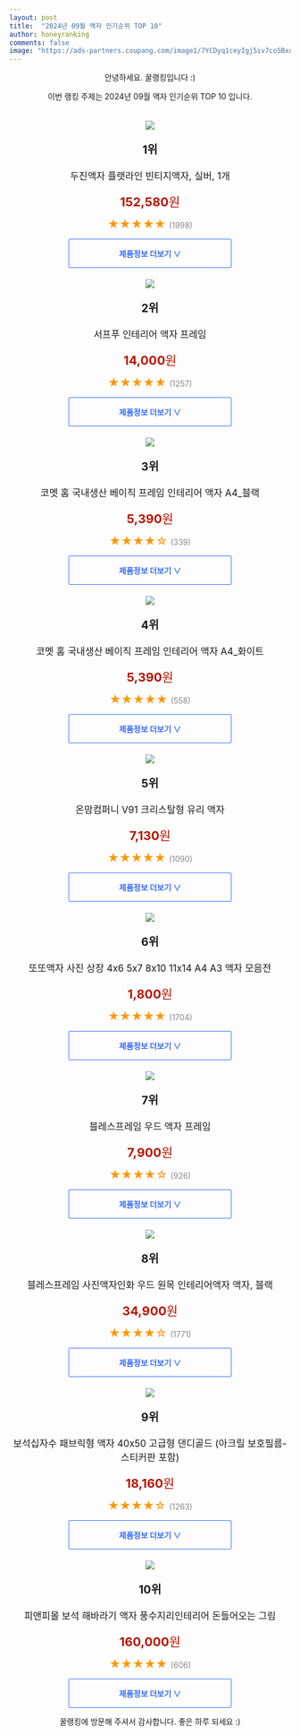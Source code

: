 ```yaml
---
layout: post
title:  "2024년 09월 액자 인기순위 TOP 10"
author: honeyranking
comments: false
image: "https://ads-partners.coupang.com/image1/7YCDyq1ceyIgj5iv7coSBxuDowElktSdVyGAA620k56qR2szY8O_YHBc6G8DWKjErgQrAlym5hsG-rbW-h-Larc7Tz0I0TeYtkcIRZL4FZ7gsQLVQoRT_cmL79gtbKsT0jX8TZFliPKUL5m8NEmdwUY9IzK-cuEOHG7r-ZB9sPaXa1YRQw9yYWEkkJ-jnokvx9NnqUy3dqtpH9j1HLhFdbTw0vO8xtKVtPxesEP_lbA2fnsf6G-8e5ELnb6Z2lMXCeZlwfhg4r4Jh4CfSVVaFeSLLIlxNrKpz0hClhaiEagk-ur4RlvKmAEUEafWB9w="
---
```

<p style="text-align: center;">안녕하세요. 꿀랭킹입니다 :)</p>
<p style="text-align: center;">이번 랭킹 주제는 2024년 09월 액자 인기순위 TOP 10 입니다.</p><center><img src="https://ads-partners.coupang.com/image1/7YCDyq1ceyIgj5iv7coSBxuDowElktSdVyGAA620k56qR2szY8O_YHBc6G8DWKjErgQrAlym5hsG-rbW-h-Larc7Tz0I0TeYtkcIRZL4FZ7gsQLVQoRT_cmL79gtbKsT0jX8TZFliPKUL5m8NEmdwUY9IzK-cuEOHG7r-ZB9sPaXa1YRQw9yYWEkkJ-jnokvx9NnqUy3dqtpH9j1HLhFdbTw0vO8xtKVtPxesEP_lbA2fnsf6G-8e5ELnb6Z2lMXCeZlwfhg4r4Jh4CfSVVaFeSLLIlxNrKpz0hClhaiEagk-ur4RlvKmAEUEafWB9w=" style="margin-top:20px" /></center><p style="text-align: center; font-size: 20px"><b>1위</b></p><p style="text-align: center; font-size: 17px">두진액자 플랫라인 빈티지액자, 실버, 1개</p><p style="text-align: center;"><span style="color: #b61800; font-size: 22px;"><b>152,580</b>원</span></p><p style="text-align: center;"><span style="color: #ff9600; font-size: 20px;">★★★★★ </span><span style="color: #878787;">(1998)</span></p><center><a href="https://link.coupang.com/re/AFFSDP?lptag=AF3899140&subid=honeyrank&pageKey=7079905837&itemId=17608753773&vendorItemId=84774856390&traceid=V0-153-58bd3d1923e94b28&clickBeacon=fad45970-7316-11ef-ab55-12637712679d%7E3&requestid=20240915130000626074960793&token=31850C%7CMIXED"><div style="font-size: 14px; display: inline-block; padding: 15px 90px; color: #346aff; border-radius: 2px; border: 1px solid #346aff; cursor: pointer;"><b>제품정보 더보기 &or;</b></div></a></center><center><img src="https://ads-partners.coupang.com/image1/_jq9FQ8ekaUOsTeM_m_kMx2VmB_azq9EcCMp4qFjkpiNWGj4QTWpgzMpQVeT_BgLYKiyzXZFlbxevWl0U9MVXNiAFREj8eug0uRlG2INU5CNlsD-e1CjdGXpH0Hh-43_B9-kyyBvTHGRfg4-ZQ0S5znDdmPNCE22iEMPeKrFzOPtxcUAzHREZADVQwJdwKT4wvNwlN7Ts_cRsdIpujJ2YsvDSz_G4E3lxqXqtoNEnegkJXnhUtMOThX7Bg-Nex4_5t1SWHHWyds3PfTxkIXaokAIyRFb1IeMdw==" style="margin-top:20px" /></center><p style="text-align: center; font-size: 20px"><b>2위</b></p><p style="text-align: center; font-size: 17px">서프푸 인테리어 액자 프레임</p><p style="text-align: center;"><span style="color: #b61800; font-size: 22px;"><b>14,000</b>원</span></p><p style="text-align: center;"><span style="color: #ff9600; font-size: 20px;">★★★★★ </span><span style="color: #878787;">(1257)</span></p><center><a href="https://link.coupang.com/re/AFFSDP?lptag=AF3899140&subid=honeyrank&pageKey=7104043829&itemId=18038140646&vendorItemId=85192520344&traceid=V0-153-6e83024193717de4&requestid=20240915130000626074960793&token=31850C%7CMIXED"><div style="font-size: 14px; display: inline-block; padding: 15px 90px; color: #346aff; border-radius: 2px; border: 1px solid #346aff; cursor: pointer;"><b>제품정보 더보기 &or;</b></div></a></center><center><img src="https://ads-partners.coupang.com/image1/nNsWr_7JDF1v7ZDrnNlnzxHSDZfRRLWjFphfqc18O1SFIVfkWfsVImJLoVVZFM_E6_3j2qFg7HcSlyOfdXmZYcl3Yn4ST-GNouHpX1A0FRjZUaYx6fyhWkVtpfoNG2mhMIfCdc_Bc0lJKoHZKQOV8Hr7DCVkxjraHd5fRyin0gkz3yTKj8dgV6bwPwzhfONc7FrlBCJalBoF8B2vk-Yb-71E4kxI29r46uBO71_6c2e9JpgXzVhlMXFoLpdAxIUbSNz9jLpDuI--ENO82EpOPZS43_eMP4WmX8w=" style="margin-top:20px" /></center><p style="text-align: center; font-size: 20px"><b>3위</b></p><p style="text-align: center; font-size: 17px">코멧 홈 국내생산 베이직 프레임 인테리어 액자 A4_블랙</p><p style="text-align: center;"><span style="color: #b61800; font-size: 22px;"><b>5,390</b>원</span></p><p style="text-align: center;"><span style="color: #ff9600; font-size: 20px;">★★★★☆ </span><span style="color: #878787;">(339)</span></p><center><a href="https://link.coupang.com/re/AFFSDP?lptag=AF3899140&subid=honeyrank&pageKey=7457976329&itemId=19432592369&vendorItemId=86543809822&traceid=V0-153-ac456a4c992c1b7f&requestid=20240915130000626074960793&token=31850C%7CMIXED"><div style="font-size: 14px; display: inline-block; padding: 15px 90px; color: #346aff; border-radius: 2px; border: 1px solid #346aff; cursor: pointer;"><b>제품정보 더보기 &or;</b></div></a></center><center><img src="https://ads-partners.coupang.com/image1/Z_erBLTnDgtATCd1Z__9zxnS_TS_Pv2BqrfQog3sKWTlRaIGrUzfLouu-Nk5jN-Kx833Vm0MB6tJRLhuiDaQ7eB_cF0vOtN07F32sQgi5I5fRF1p3e3mApSTjISwco1fG6l-fz6ly8wO4iVlgEYT99EaHzdSGd-GzajP5J9pwuG06KJh9HUY2KfJyHZUnIfPUIF7iHa8Bf4zuh6fDWa1Ava1XJs4Ruqag8VvzqPkSABnWWblf_35DInhc9xDjETvSjj_Udw9-Z2n3jfGTsiTeyHK2mb9FTuiJ4Y=" style="margin-top:20px" /></center><p style="text-align: center; font-size: 20px"><b>4위</b></p><p style="text-align: center; font-size: 17px">코멧 홈 국내생산 베이직 프레임 인테리어 액자 A4_화이트</p><p style="text-align: center;"><span style="color: #b61800; font-size: 22px;"><b>5,390</b>원</span></p><p style="text-align: center;"><span style="color: #ff9600; font-size: 20px;">★★★★★ </span><span style="color: #878787;">(558)</span></p><center><a href="https://link.coupang.com/re/AFFSDP?lptag=AF3899140&subid=honeyrank&pageKey=7457976329&itemId=19432592375&vendorItemId=86543809838&traceid=V0-153-ac456a4c992c1b7f&requestid=20240915130000626074960793&token=31850C%7CMIXED"><div style="font-size: 14px; display: inline-block; padding: 15px 90px; color: #346aff; border-radius: 2px; border: 1px solid #346aff; cursor: pointer;"><b>제품정보 더보기 &or;</b></div></a></center><center><img src="https://ads-partners.coupang.com/image1/UmQibn_-c5tUdvgXUnscNRXQnby-GXixk8tZcizTXP1YlJWKqhU4RgPJNM4-9Vac9e66WUFiH0tBtq40l2C_PAjeZb0qo1H3BCSI7XpeGpNIcwleGaW6G3rGyPO97u-q76ihjFV6Glw301xl31IrbZVYrIgpNoCN9Lu19rQjRpTdF0J1Sv8DbW_30z_MTJhK4IUHpvnOL5ujRBNMt6IymLiQxvPsA4n5yzQDPCirvFM0ikb136O6yXAzoIYRJdgQa_F30aFTjKSfwuYjFJxDjisDoq9buh9wTuq7NA==" style="margin-top:20px" /></center><p style="text-align: center; font-size: 20px"><b>5위</b></p><p style="text-align: center; font-size: 17px">온맘컴퍼니 V91 크리스탈형 유리 액자</p><p style="text-align: center;"><span style="color: #b61800; font-size: 22px;"><b>7,130</b>원</span></p><p style="text-align: center;"><span style="color: #ff9600; font-size: 20px;">★★★★★ </span><span style="color: #878787;">(1090)</span></p><center><a href="https://link.coupang.com/re/AFFSDP?lptag=AF3899140&subid=honeyrank&pageKey=1744651479&itemId=2970632498&vendorItemId=70959052063&traceid=V0-153-e69d55ee70f9c3e3&requestid=20240915130000626074960793&token=31850C%7CMIXED"><div style="font-size: 14px; display: inline-block; padding: 15px 90px; color: #346aff; border-radius: 2px; border: 1px solid #346aff; cursor: pointer;"><b>제품정보 더보기 &or;</b></div></a></center><center><img src="https://ads-partners.coupang.com/image1/e4kftBfowhApSaiJeyU18nXCv9XWzIP9ypKhqnyQ5YtgQdfh8tjAPE6M3of35NjXnS70pUUySkbGHBvHyKk1kLAvj9A1GsRHK36z0n0bCjYI_PSSNR1higcOSoaNUh147I79hOYqReXVm8nh76iLJSOSG3-PqTU2e7DEJVkpVB218bMJnzrXx8TuiFtgPdRAFRohKKdS2HIRak1kZ33in7BmMbyRg6emRkJOwpVJTy55lTRsa5iupPVyYKopQWs-NY8bTmzVF3_hCDG2spA-ZJBarcvkMRzlxwvbMpkrZ-UZVGslORKM-Xo=" style="margin-top:20px" /></center><p style="text-align: center; font-size: 20px"><b>6위</b></p><p style="text-align: center; font-size: 17px">또또액자 사진 상장 4x6 5x7 8x10 11x14  A4 A3 액자 모음전</p><p style="text-align: center;"><span style="color: #b61800; font-size: 22px;"><b>1,800</b>원</span></p><p style="text-align: center;"><span style="color: #ff9600; font-size: 20px;">★★★★★ </span><span style="color: #878787;">(1704)</span></p><center><a href="https://link.coupang.com/re/AFFSDP?lptag=AF3899140&subid=honeyrank&pageKey=316339820&itemId=1006570695&vendorItemId=5437464597&traceid=V0-153-037fc5e64462df0f&requestid=20240915130000626074960793&token=31850C%7CMIXED"><div style="font-size: 14px; display: inline-block; padding: 15px 90px; color: #346aff; border-radius: 2px; border: 1px solid #346aff; cursor: pointer;"><b>제품정보 더보기 &or;</b></div></a></center><center><img src="https://ads-partners.coupang.com/image1/jfOi7pXeGkwM8y6OjfxsZ0H0NVrA46XUw8dEb31-Tf6AaYVMWq1oOOP3X0jPAFwiWkWOvPQEVX-fKjwJMySmlTS_W7nIumN5Yc4UDVl3_tcD-ITpHLVj8C6ouQdsSJ7izOwvcnu2TD2bIWYuF2ExIyt_UYHGAcC9Ej4iGN9Oh0mocFFXj9X37Kx9UIjmc6LbxLYEc17AOBjhdIkckT3u4LZQUcZTl8QD3w_jsDgxRgvP9x6f8IwNX-cbkhKmR9UhUzvSIpr_tpvBLo8q4gsnkkna-G_kbWMRegk=" style="margin-top:20px" /></center><p style="text-align: center; font-size: 20px"><b>7위</b></p><p style="text-align: center; font-size: 17px">블레스프레임 우드 액자 프레임</p><p style="text-align: center;"><span style="color: #b61800; font-size: 22px;"><b>7,900</b>원</span></p><p style="text-align: center;"><span style="color: #ff9600; font-size: 20px;">★★★★☆ </span><span style="color: #878787;">(926)</span></p><center><a href="https://link.coupang.com/re/AFFSDP?lptag=AF3899140&subid=honeyrank&pageKey=5071290370&itemId=6862954611&vendorItemId=74155549933&traceid=V0-153-96843847aaa6ac5e&requestid=20240915130000626074960793&token=31850C%7CMIXED"><div style="font-size: 14px; display: inline-block; padding: 15px 90px; color: #346aff; border-radius: 2px; border: 1px solid #346aff; cursor: pointer;"><b>제품정보 더보기 &or;</b></div></a></center><center><img src="https://ads-partners.coupang.com/image1/-LxSkkECcSrZCfZK-KgzzPXzW927VplWeUdDp-7ebcAUOZh5WMJYTsw3RKa9qt4rFwn5tDTlOzXhhIU3Gu0hDsORznu4ELkViRxmvsqQmRxSSza3rkl5IX5Ebk7aMSHik0DCiBkmlMZAGhU1JatwY55wopwDr9HA9UrMOQ40mxaUlVwZYLgA9rzutlrH9BlqlQFsYX7DIcRS0ibzvsBtBvTY6QAfTNKKLBeh0vGxsRjy2_6dfqoBmjg7YpEDMAZoVUl5PLIHQ6ortcn-N3YswUnb0ydoq43zguHFm0nH70TVIdwaDnBkLZJot9n9Cuw=" style="margin-top:20px" /></center><p style="text-align: center; font-size: 20px"><b>8위</b></p><p style="text-align: center; font-size: 17px">블레스프레임 사진액자인화 우드 원목 인테리어액자 액자, 블랙</p><p style="text-align: center;"><span style="color: #b61800; font-size: 22px;"><b>34,900</b>원</span></p><p style="text-align: center;"><span style="color: #ff9600; font-size: 20px;">★★★★☆ </span><span style="color: #878787;">(1771)</span></p><center><a href="https://link.coupang.com/re/AFFSDP?lptag=AF3899140&subid=honeyrank&pageKey=7253620665&itemId=18457498623&vendorItemId=74757460254&traceid=V0-153-680d640c182cfa15&clickBeacon=fad45970-7316-11ef-a4d8-fedcac1f2fa1%7E3&requestid=20240915130000626074960793&token=31850C%7CMIXED"><div style="font-size: 14px; display: inline-block; padding: 15px 90px; color: #346aff; border-radius: 2px; border: 1px solid #346aff; cursor: pointer;"><b>제품정보 더보기 &or;</b></div></a></center><center><img src="https://ads-partners.coupang.com/image1/Sm63nC8Zf___twjaSn-3j5erSRoXOL4gM3yXk7TMmXLqs5E36gixKrvoxzD7FX7p-IE_c-XI2P30BEqSLTCue7oCeperYcf6m0GLWtYusnqwmLiTQmiUaQ42sCP1FqNIE4v4tgfVPR2Y1-nr6f5ly2NUE9ETKpGGJcU8L8n_Vn5f2VB_vTEOv6GzYX8QhNWynLo3KHC0uo0WBQim5TQ17qEEfvmOYp0rxrI_6wsHTmXvgmSYrg14GzaNbspW6GvYaP5DDK7dtDD52fw5oAIsC1a-D_VkGxPdRCANay2kdhze5TslBawaFK8=" style="margin-top:20px" /></center><p style="text-align: center; font-size: 20px"><b>9위</b></p><p style="text-align: center; font-size: 17px">보석십자수 패브릭형 액자 40x50 고급형 댄디골드 (아크릴 보호필름-스티커판 포함)</p><p style="text-align: center;"><span style="color: #b61800; font-size: 22px;"><b>18,160</b>원</span></p><p style="text-align: center;"><span style="color: #ff9600; font-size: 20px;">★★★★☆ </span><span style="color: #878787;">(1263)</span></p><center><a href="https://link.coupang.com/re/AFFSDP?lptag=AF3899140&subid=honeyrank&pageKey=7188481354&itemId=18144230526&vendorItemId=89456689225&traceid=V0-153-4e440f1c6b1d6de0&requestid=20240915130000626074960793&token=31850C%7CMIXED"><div style="font-size: 14px; display: inline-block; padding: 15px 90px; color: #346aff; border-radius: 2px; border: 1px solid #346aff; cursor: pointer;"><b>제품정보 더보기 &or;</b></div></a></center><center><img src="https://ads-partners.coupang.com/image1/b3HBVBG1OJBOAqyYb_s8ztT0u-ht8UxoKOOSJfAj3-BRe76Mkl0D4-rFURwWNzsJ-2NZPl2Rd_z_tB_k83XQgo5J-stCJsilevHzp8TmcPeWi8XbR4GuEWV6RB7IsXj3bTpMhZRGbzLTnXzq2VUH-M3g8259cqUlRbvHkIYNkeEmqL-h_U44a9vSN4nSqTqEAmkvcQUB78xUN4nu0mJM9xFiFO9WSA0vVdl7-kRf0LND36pdHXXMK2038HOC0zNrgPfYBwsFqNwHO2uooWouMCFxE9kxLpt9rOtjGBWWomCmSNKw3lmErzzoj5IdOA==" style="margin-top:20px" /></center><p style="text-align: center; font-size: 20px"><b>10위</b></p><p style="text-align: center; font-size: 17px">피앤피몰 보석 해바라기 액자 풍수지리인테리어 돈들어오는 그림</p><p style="text-align: center;"><span style="color: #b61800; font-size: 22px;"><b>160,000</b>원</span></p><p style="text-align: center;"><span style="color: #ff9600; font-size: 20px;">★★★★★ </span><span style="color: #878787;">(606)</span></p><center><a href="https://link.coupang.com/re/AFFSDP?lptag=AF3899140&subid=honeyrank&pageKey=4977334505&itemId=7683694937&vendorItemId=78967748172&traceid=V0-153-837777d98160e64a&clickBeacon=fad45970-7316-11ef-9730-53cfbe10c987%7E3&requestid=20240915130000626074960793&token=31850C%7CMIXED"><div style="font-size: 14px; display: inline-block; padding: 15px 90px; color: #346aff; border-radius: 2px; border: 1px solid #346aff; cursor: pointer;"><b>제품정보 더보기 &or;</b></div></a></center><p style="text-align: center;">꿀랭킹에 방문해 주셔서 감사합니다. 좋은 하루 되세요 :)</p>